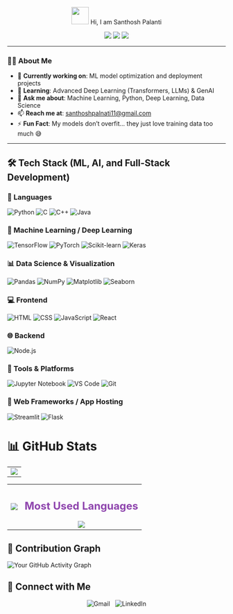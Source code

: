 <p align="center">
  <img src="https://media.giphy.com/media/hvRJCLFzcasrR4ia7z/giphy.gif" width="40px"> Hi, I am Santhosh Palanti
</p>

<p align="center">
  <img src="https://img.shields.io/badge/ML%20Enthusiast-blue?style=for-the-badge">
  <img src="https://img.shields.io/badge/Open%20Source%20Contributor-green?style=for-the-badge">
  <img src="https://img.shields.io/badge/Neural%20Network%20Tinkerer-orange?style=for-the-badge">
</p>



---

### 👨‍💻 About Me

- 🔭 **Currently working on**: ML model optimization and deployment projects  
- 🌱 **Learning**: Advanced Deep Learning (Transformers, LLMs) & GenAI  
- 💬 **Ask me about**: Machine Learning, Python, Deep Learning, Data Science  
- 📫 **Reach me at**: [santhoshpalnati11@gmail.com](mailto:santhoshpalnati11@gmail.com)  
- ⚡ **Fun Fact**: My models don’t overfit... they just love training data too much 😅  

---


## 🛠️ Tech Stack (ML, AI, and Full-Stack Development)



### 🔢 Languages
![Python](https://img.shields.io/badge/-Python-3776AB?style=for-the-badge&logo=python&logoColor=white)
![C](https://img.shields.io/badge/-C-A8B9CC?style=for-the-badge&logo=c&logoColor=white)
![C++](https://img.shields.io/badge/-C++-00599C?style=for-the-badge&logo=cplusplus&logoColor=white)
![Java](https://img.shields.io/badge/-Java-007396?style=for-the-badge&logo=java&logoColor=white)


### 🤖 Machine Learning / Deep Learning
![TensorFlow](https://img.shields.io/badge/-TensorFlow-FF6F00?style=for-the-badge&logo=tensorflow&logoColor=white)
![PyTorch](https://img.shields.io/badge/-PyTorch-EE4C2C?style=for-the-badge&logo=pytorch&logoColor=white)
![Scikit-learn](https://img.shields.io/badge/-Scikit--Learn-F7931E?style=for-the-badge&logo=scikitlearn&logoColor=white)
![Keras](https://img.shields.io/badge/-Keras-D00000?style=for-the-badge&logo=keras&logoColor=white)


### 📊 Data Science & Visualization
![Pandas](https://img.shields.io/badge/-Pandas-150458?style=for-the-badge&logo=pandas&logoColor=white)
![NumPy](https://img.shields.io/badge/-NumPy-013243?style=for-the-badge&logo=numpy&logoColor=white)
![Matplotlib](https://img.shields.io/badge/-Matplotlib-11557C?style=for-the-badge&logo=matplotlib&logoColor=white)
![Seaborn](https://img.shields.io/badge/-Seaborn-43B02A?style=for-the-badge&logo=python&logoColor=white)


### 💻 Frontend
![HTML](https://img.shields.io/badge/-HTML5-E34F26?style=for-the-badge&logo=html5&logoColor=white)
![CSS](https://img.shields.io/badge/-CSS3-1572B6?style=for-the-badge&logo=css3&logoColor=white)
![JavaScript](https://img.shields.io/badge/-JavaScript-F7DF1E?style=for-the-badge&logo=javascript&logoColor=black)
![React](https://img.shields.io/badge/-React-61DAFB?style=for-the-badge&logo=react&logoColor=black)


### 🌐 Backend
![Node.js](https://img.shields.io/badge/-Node.js-339933?style=for-the-badge&logo=nodedotjs&logoColor=white)


### 🧰 Tools & Platforms
![Jupyter Notebook](https://img.shields.io/badge/-Jupyter%20Notebook-F37626?style=for-the-badge&logo=jupyter&logoColor=white)
![VS Code](https://img.shields.io/badge/-VS%20Code-007ACC?style=for-the-badge&logo=visualstudiocode&logoColor=white)
![Git](https://img.shields.io/badge/-Git-F05032?style=for-the-badge&logo=git&logoColor=white)


### 🚀 Web Frameworks / App Hosting
![Streamlit](https://img.shields.io/badge/-Streamlit-FF4B4B?style=for-the-badge&logo=streamlit&logoColor=white)
![Flask](https://img.shields.io/badge/-Flask-000000?style=for-the-badge&logo=flask&logoColor=white)




# 📊 GitHub Stats
<div align="center">


<!-- Row 1: Stats -->
<table>
  <tr>
    <td>
      <img src="http://github-profile-summary-cards.vercel.app/api/cards/stats?username=Santhosh-0511&theme=tokyonight" />
    </td>
  </tr>
</table>

<!-- Row 2: Contributions + Most Used Languages -->
<table>
  <tr>
    <td>
      <img src="http://github-profile-summary-cards.vercel.app/api/cards/profile-details?username=Santhosh-0511&theme=tokyonight" />
    </td>
    <td>
      <div align="center">
        <h2 style="color:#8e44ad;">Most Used Languages</h2>
        <img src="https://github-readme-stats.vercel.app/api/top-langs/?username=Santhosh-0511&layout=compact&theme=tokyonight&hide_border=true&border_radius=15" />
      </div>
    </td>
  </tr>
</table>

</div>





## 🌟 Contribution Graph

![Your GitHub Activity Graph](https://github-readme-activity-graph.vercel.app/graph?username=Santhosh-0511&theme=react-dark&hide_border=true&area=true)




<h2 align="left">🤝 Connect with Me</h2>

<p align="center">
  <a href="mailto:santhoshpalnati11@gmail.com" target="_blank" style="text-decoration:none;">
    <img src="https://img.shields.io/badge/Gmail-EA4335?style=for-the-badge&logo=gmail&logoColor=EA4335&labelColor=FFFFFF&color=FFFFFF" alt="Gmail"/>
  </a>
  &nbsp;
  <a href="https://www.linkedin.com/in/santhosh-palnati-b2b859327/" target="_blank" style="text-decoration:none;">
    <img src="https://img.shields.io/badge/LinkedIn-0A66C2?style=for-the-badge&logo=linkedin&logoColor=0A66C2&labelColor=FFFFFF&color=FFFFFF" alt="LinkedIn"/>
  </a>
</p>



